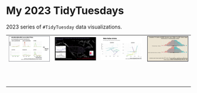 # My 2023 TidyTuesdays

2023 series of `#TidyTuesday` data visualizations.

|                                                                                                                    |                                 |                                 |                                 |
|-----------------|---------------------|------------------|----------------|
| [![w1_byo](w1_byod/w1_byo.png)](https://github.com/Fgazzelloni/TidyTuesday/blob/main/data/2023/w1_byod/w1_byo.qmd) | ![w2_BFWd](w2_BFWd/w2_BFWd.png) | ![w3_Arhd](w3_Arhd/w3_Arhd.png) | ![w4_Alnd](w4_Alnd/w4_Alnd.png) |
|                                                                                                                    |                                 |                                 |                                 |
|                                                                                                                    |                                 |                                 |                                 |
|                                                                                                                    |                                 |                                 |                                 |
|                                                                                                                    |                                 |                                 |                                 |
|                                                                                                                    |                                 |                                 |                                 |
|                                                                                                                    |                                 |                                 |                                 |
|                                                                                                                    |                                 |                                 |                                 |
|                                                                                                                    |                                 |                                 |                                 |
|                                                                                                                    |                                 |                                 |                                 |
|                                                                                                                    |                                 |                                 |                                 |
|                                                                                                                    |                                 |                                 |                                 |
|                                                                                                                    |                                 |                                 |                                 |
